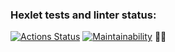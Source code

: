 ### Hexlet tests and linter status:
[![Actions Status](https://github.com/RomanPekshuev/frontend-project-44/actions/workflows/hexlet-check.yml/badge.svg)](https://github.com/RomanPekshuev/frontend-project-44/actions)
[![Maintainability](https://api.codeclimate.com/v1/badges/aee818130a9f5e7d0088/maintainability)](https://codeclimate.com/github/RomanPekshuev/frontend-project-44/maintainability)
